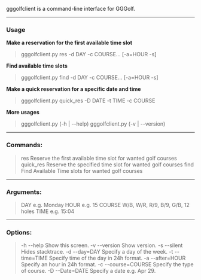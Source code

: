 gggolfclient is a command-line interface for GGGolf.

___
### Usage

**Make a reservation for the first available time slot**
> gggolfclient.py res -d DAY -c COURSE... [-a=HOUR -s]


**Find available time slots**
> gggolfclient.py find -d DAY -c COURSE... [-a=HOUR -s]


**Make a quick reservation for a specific date and time**
> gggolfclient.py quick_res -D DATE -t TIME -c COURSE


**More usages**
> gggolfclient.py (-h | --help)
> gggolfclient.py (-v | --version)

___

### Commands:
>  res                 Reserve the first available time slot for wanted golf courses
>  quick_res           Reserve the specified time slot for wanted golf courses
>  find                Find Available Time slots for wanted golf courses

___

### Arguments:
>  DAY                 e.g. Monday
>  HOUR                e.g. 15
>  COURSE              W/B, W/R, R/9, B/9, G/B, 12 holes
>  TIME                e.g. 15:04

___

### Options:
>  -h --help           Show this screen.
>  -v --version        Show version.
>  -s --silent         Hides stacktrace.
>  -d --day=DAY        Specify a day of the week.
>  -t --time=TIME      Specify time of the day in 24h format.
>  -a --after=HOUR     Specify an hour in 24h format.
>  -c --course=COURSE  Specify the type of course.
>  -D --Date=DATE      Specify a date e.g. Apr 29.

